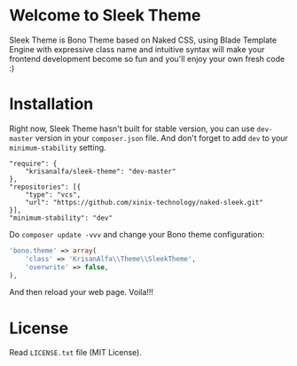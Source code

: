 # Welcome to Sleek Theme

Sleek Theme is Bono Theme based on Naked CSS, using Blade Template Engine
with expressive class name and intuitive syntax will make your frontend
development become so fun and you'll enjoy your own fresh code :)

# Installation

Right now, Sleek Theme hasn't built for stable version, you can use `dev-master`
version in your `composer.json` file. And don't forget to add `dev` to your
`minimum-stability` setting.

```
"require": {
    "krisanalfa/sleek-theme": "dev-master"
},
"repositories": [{
    "type": "vcs",
    "url": "https://github.com/xinix-technology/naked-sleek.git"
}],
"minimum-stability": "dev"
```

Do `composer update -vvv` and change your Bono theme configuration:

```php
'bono.theme' => array(
    'class' => 'KrisanAlfa\\Theme\\SleekTheme',
    'overwrite' => false,
),
```

And then reload your web page. Voila!!!

# License

Read `LICENSE.txt` file (MIT License).
